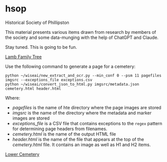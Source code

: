 # hsop
Historical Society of Phillipston

This material presents various items drawn from research by members of the society and some data-munging with the help of ChatGPT and Claude. 

Stay tuned. This is going to be fun.

[Lamb Family Tree](./lamb_family_tree_combined_v2.html)

Use the following command to  generate a page for a cemetery:

```
python ~/wiseai/new_extract_and_ocr.py --min_conf 0 --psm 11 pagefiles imgsrc --exceptions_file exceptions.csv
python ~/wiseai/convert_json_to_html.py imgsrc/metadata.json cemetery.html header.html
```
Where:

- _pagefiles_ is the name of hte directory where the page images are stored
- _imgsrc_ is the name of the directory where the metadata and marker images are stored
- _exceptions_file_ is a CSV file that contains exceptions to the `regex` pattern for determining page headers from filenames.
- _cemetery.html_ is the name of the output HTML file
- _header.html_ is the name of the file that appears at the top of the _cemetery.html_ file. It contains an image as well as H1 and H2 items.

[Lower Cemetery](./lower_cemetery.html)
